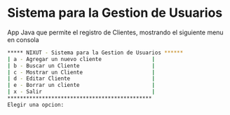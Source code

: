 # Sistema para la Gestion de Usuarios

App Java que permite el registro de Clientes, mostrando el siguiente menu en consola

```bash
***** NIXUT - Sistema para la Gestion de Usuarios ******
| a - Agregar un nuevo cliente                |
| b - Buscar un Cliente                       |
| c - Mostrar un Cliente                      |
| d - Editar Cliente                          |
| e - Borrar un cliente                       |
| x - Salir                                   |
**********************************************
Elegir una opcion:
```
